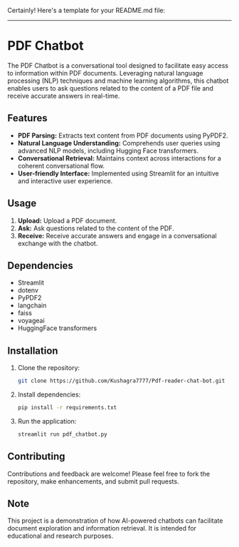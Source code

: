 Certainly! Here's a template for your README.md file:

---

# PDF Chatbot

The PDF Chatbot is a conversational tool designed to facilitate easy access to information within PDF documents. Leveraging natural language processing (NLP) techniques and machine learning algorithms, this chatbot enables users to ask questions related to the content of a PDF file and receive accurate answers in real-time.

## Features

- **PDF Parsing:** Extracts text content from PDF documents using PyPDF2.
- **Natural Language Understanding:** Comprehends user queries using advanced NLP models, including Hugging Face transformers.
- **Conversational Retrieval:** Maintains context across interactions for a coherent conversational flow.
- **User-friendly Interface:** Implemented using Streamlit for an intuitive and interactive user experience.

## Usage

1. **Upload:** Upload a PDF document.
2. **Ask:** Ask questions related to the content of the PDF.
3. **Receive:** Receive accurate answers and engage in a conversational exchange with the chatbot.

## Dependencies

- Streamlit
- dotenv
- PyPDF2
- langchain
- faiss
- voyageai
- HuggingFace transformers

## Installation

1. Clone the repository:

   ```bash
   git clone https://github.com/Kushagra7777/Pdf-reader-chat-bot.git
   ```

2. Install dependencies:

   ```bash
   pip install -r requirements.txt
   ```

3. Run the application:

   ```bash
   streamlit run pdf_chatbot.py
   ```

## Contributing

Contributions and feedback are welcome! Please feel free to fork the repository, make enhancements, and submit pull requests.


## Note

This project is a demonstration of how AI-powered chatbots can facilitate document exploration and information retrieval. It is intended for educational and research purposes.
